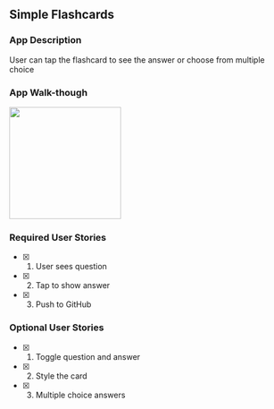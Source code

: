 ## Simple Flashcards

### App Description
User can tap the flashcard to see the answer or choose from multiple choice

### App Walk-though

<img src="https://media.giphy.com/media/p3hJZOxtnhUZ0uNi6E/giphy.gif" width=200><br>


### Required User Stories
- [x] 1. User sees question
- [x] 2. Tap to show answer
- [x] 3. Push to GitHub

### Optional User Stories
- [x] 1. Toggle question and answer
- [x] 2. Style the card
- [x] 3. Multiple choice answers
